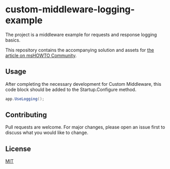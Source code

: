 # custom-middleware-logging-example
The project is a middleware example for requests and response logging basics.

This repository contains the accompanying solution and assets for [the article on msHOWTO Community](https://www.mshowto.org/asp-net-core-middleware-bolum-1.html).

## Usage
After completing the necessary development for Custom Middleware, this code block should be added to the Startup.Configure method.
```cs
app.UseLogging();
```

## Contributing
Pull requests are welcome. For major changes, please open an issue first to discuss what you would like to change.

## License
[MIT](https://choosealicense.com/licenses/mit/)
